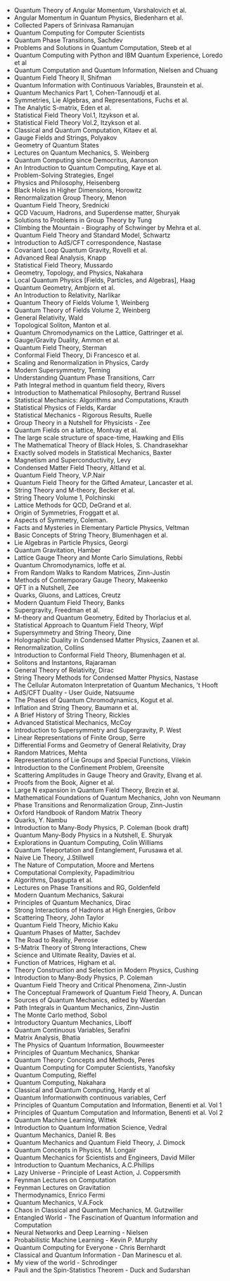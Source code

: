 <ul>
                <li><a target="_blank" href="https://github.com/rgjha/PhysicsBooks/blob/master/ang1.pdf" style="text-decoration:none;"> Quantum Theory of Angular Momentum, Varshalovich et al.  </a></li>
                <li><a target="_blank" href="https://github.com/rgjha/PhysicsBooks/blob/master/bie.pdf" style="text-decoration:none;"> Angular Momentum in Quantum Physics, Biedenharn et al.  </a></li>
                <li><a target="_blank" href="https://github.com/rgjha/PhysicsBooks/blob/master/sr.pdf" style="text-decoration:none;"> Collected Papers of Srinivasa Ramanujan  </a></li>
                <li><a target="_blank" href="https://github.com/rgjha/PhysicsBooks/blob/master/man.pdf" style="text-decoration:none;"> Quantum Computing for Computer Scientists  </a></li>
                <li><a target="_blank" href="https://github.com/rgjha/PhysicsBooks/blob/master/qpt.pdf" style="text-decoration:none;"> Quantum Phase Transitions, Sachdev </a></li>
                <li><a target="_blank" href="https://github.com/rgjha/PhysicsBooks/blob/master/ps.pdf" style="text-decoration:none;"> Problems and Solutions in Quantum Computation, Steeb et al </a></li>
                <li><a target="_blank" href="https://github.com/rgjha/PhysicsBooks/blob/master/qc1.pdf" style="text-decoration:none;"> Quantum Computing with Python and IBM Quantum Experience, Loredo et al </a></li>
                <li><a target="_blank" href="https://github.com/rgjha/PhysicsBooks/blob/master/nc.pdf" style="text-decoration:none;"> Quantum Computation and Quantum Information, Nielsen and Chuang </a></li>
                <li><a target="_blank" href="https://github.com/rgjha/PhysicsBooks/blob/master/qft2.pdf" style="text-decoration:none;"> Quantum Field Theory II, Shifman </a></li>
                <li><a target="_blank" href="https://github.com/rgjha/PhysicsBooks/blob/master/qccv.pdf" style="text-decoration:none;"> Quantum Information with Continuous Variables, Braunstein et al. </a></li>
                <li><a target="_blank" href="https://github.com/rgjha/PhysicsBooks/blob/master/qm1.pdf" style="text-decoration:none;"> Quantum Mechanics Part 1, Cohen-Tannoudji et al. </a></li>
                <li><a target="_blank" href="https://github.com/rgjha/PhysicsBooks/blob/master/lie1.pdf" style="text-decoration:none;"> Symmetries, Lie Algebras, and Representations, Fuchs et al. </a></li>
                <li><a target="_blank" href="https://github.com/rgjha/PhysicsBooks/blob/master/seden.pdf" style="text-decoration:none;"> The Analytic S-matrix, Eden et al. </a></li>
                <li><a target="_blank" href="https://github.com/rgjha/PhysicsBooks/blob/master/vol1.pdf" style="text-decoration:none;"> Statistical Field Theory Vol.1, Itzykson et al. </a></li>
                <li><a target="_blank" href="https://github.com/rgjha/PhysicsBooks/blob/master/vol2.pdf" style="text-decoration:none;"> Statistical Field Theory Vol.2, Itzykson et al. </a></li>
                <li><a target="_blank" href="https://github.com/rgjha/PhysicsBooks/blob/master/qc_kit.pdf" style="text-decoration:none;"> Classical and Quantum Computation, Kitaev et al. </a></li>
                <li><a target="_blank" href="https://github.com/rgjha/PhysicsBooks/blob/master/gfs.pdf" style="text-decoration:none;"> Gauge Fields and Strings, Polyakov </a></li>
                <li><a target="_blank" href="https://github.com/rgjha/PhysicsBooks/blob/master/gqs.pdf" style="text-decoration:none;"> Geometry of Quantum States </a></li>
                <li><a target="_blank" href="https://github.com/rgjha/PhysicsBooks/blob/master/qm_wein.pdf" style="text-decoration:none;"> Lectures on Quantum Mechanics, S. Weinberg </a></li>
                <li><a target="_blank" href="https://github.com/rgjha/PhysicsBooks/blob/master/qc_sa.pdf" style="text-decoration:none;"> Quantum Computing since Democritus, Aaronson </a></li>
                <li><a target="_blank" href="https://github.com/rgjha/PhysicsBooks/blob/master/kaye.pdf" style="text-decoration:none;"> An Introduction to Quantum Computing, Kaye et al. </a></li>
                <li><a target="_blank" href="https://github.com/rgjha/PhysicsBooks/blob/master/engel.pdf" style="text-decoration:none;"> Problem-Solving Strategies, Engel </a></li>
                <li><a target="_blank" href="https://github.com/rgjha/PhysicsBooks/blob/master/heisenberg.pdf" style="text-decoration:none;"> Physics and Philosophy, Heisenberg </a></li>
                <li><a target="_blank" href="https://github.com/rgjha/PhysicsBooks/blob/master/horowitz.pdf" style="text-decoration:none;"> Black Holes in Higher Dimensions, Horowitz </a></li>
                <li><a target="_blank" href="https://github.com/rgjha/PhysicsBooks/blob/master/menon.pdf" style="text-decoration:none;"> Renormalization Group Theory, Menon </a></li>
                <li><a target="_blank" href="https://github.com/rgjha/PhysicsBooks/blob/master/qft_sred.pdf" style="text-decoration:none;"> Quantum Field Theory, Srednicki </a></li>
                <li><a target="_blank" href="https://github.com/rgjha/PhysicsBooks/blob/master/shuryak.pdf" style="text-decoration:none;"> QCD Vacuum, Hadrons, and Superdense matter, Shuryak </a></li>
                <li><a target="_blank" href="https://github.com/rgjha/PhysicsBooks/blob/master/tung.pdf" style="text-decoration:none;"> Solutions to Problems in Group Theory by Tung </a></li>
                <li><a target="_blank" href="https://github.com/rgjha/PhysicsBooks/blob/master/ctm.pdf" style="text-decoration:none;"> Climbing the Mountain - Biography of Schwinger by Mehra et al. </a></li>
                <li><a target="_blank" href="https://github.com/rgjha/PhysicsBooks/blob/master/qft_sm.pdf" style="text-decoration:none;"> Quantum Field Theory and Standard Model, Schwartz </a></li>
                <li><a target="_blank" href="https://github.com/rgjha/PhysicsBooks/blob/master/adscft1.pdf" style="text-decoration:none;"> Introduction to AdS/CFT correspondence, Nastase </a></li>
                <li><a target="_blank" href="https://github.com/rgjha/PhysicsBooks/blob/master/clqg.pdf" style="text-decoration:none;"> Covariant Loop Quantum Gravity, Rovelli et al. </a></li>
                <li><a target="_blank" href="https://github.com/rgjha/PhysicsBooks/blob/master/knapp.pdf" style="text-decoration:none;"> Advanced Real Analysis, Knapp </a></li>
                <li><a target="_blank" href="https://github.com/rgjha/PhysicsBooks/blob/master/mussardo.pdf" style="text-decoration:none;"> Statistical Field Theory, Mussardo  </a></li>
                <li><a target="_blank" href="https://github.com/rgjha/PhysicsBooks/blob/master/gtop.pdf" style="text-decoration:none;"> Geometry, Topology, and Physics, Nakahara  </a></li>
                <li><a target="_blank" href="https://github.com/rgjha/PhysicsBooks/blob/master/localQP.pdf" style="text-decoration:none;"> Local Quantum Physics [Fields, Particles, and Algebras], Haag   </a></li>
                <li><a target="_blank" href="https://github.com/rgjha/PhysicsBooks/blob/master/quantumgeo.pdf" style="text-decoration:none;"> Quantum Geometry, Ambjorn et al.   </a></li>
                <li><a target="_blank" href="https://github.com/rgjha/PhysicsBooks/blob/master/narlikar.pdf" style="text-decoration:none;"> An Introduction to Relativity, Narlikar   </a></li>
                <li><a target="_blank" href="https://github.com/rgjha/PhysicsBooks/blob/master/qtf1.pdf" style="text-decoration:none;"> Quantum Theory of Fields Volume 1, Weinberg   </a></li>
                <li><a target="_blank" href="https://github.com/rgjha/PhysicsBooks/blob/master/qtf2.pdf" style="text-decoration:none;"> Quantum Theory of Fields Volume 2, Weinberg   </a></li>
                <li><a target="_blank" href="https://github.com/rgjha/PhysicsBooks/blob/master/wald.pdf" style="text-decoration:none;"> General Relativity, Wald   </a></li>
                <li><a target="_blank" href="https://github.com/rgjha/PhysicsBooks/blob/master/manton.pdf" style="text-decoration:none;"> Topological Soliton, Manton et al.   </a></li>
                <li><a target="_blank" href="https://github.com/rgjha/PhysicsBooks/blob/master/gattringer.pdf" style="text-decoration:none;"> Quantum Chromodynamics on the Lattice, Gattringer et al.   </a></li>
                <li><a target="_blank" href="https://github.com/rgjha/PhysicsBooks/blob/master/ggd.pdf" style="text-decoration:none;"> Gauge/Gravity Duality, Ammon et al.   </a></li>
                <li><a target="_blank" href="https://github.com/rgjha/PhysicsBooks/blob/master/sterman.pdf" style="text-decoration:none;"> Quantum Field Theory, Sterman   </a></li>
                <li><a target="_blank" href="https://github.com/rgjha/PhysicsBooks/blob/master/cft1.pdf" style="text-decoration:none;"> Conformal Field Theory, Di Francesco et al.   </a></li>
                <li><a target="_blank" href="https://github.com/rgjha/PhysicsBooks/blob/master/cardy.pdf" style="text-decoration:none;"> Scaling and Renormalization in Physics, Cardy   </a></li>
                <li><a target="_blank" href="https://github.com/rgjha/PhysicsBooks/blob/master/terning.pdf" style="text-decoration:none;"> Modern Supersymmetry, Terning   </a></li>
                <li><a target="_blank" href="https://github.com/rgjha/PhysicsBooks/blob/master/qpt_carr.pdf" style="text-decoration:none;"> Understanding Quantum Phase Transitions, Carr   </a></li>
                <li><a target="_blank" href="https://github.com/rgjha/PhysicsBooks/blob/master/pi_rivers.pdf" style="text-decoration:none;"> Path Integral method in quantum field theory, Rivers  </a></li>
                <li><a target="_blank" href="https://github.com/rgjha/PhysicsBooks/blob/master/brussel.pdf" style="text-decoration:none;"> Introduction to Mathematical Philosophy, Bertrand Russel  </a></li>
                <li><a target="_blank" href="https://github.com/rgjha/PhysicsBooks/blob/master/krauth.pdf" style="text-decoration:none;"> Statistical Mechanics: Algorithms and Computations, Krauth </a></li>
                <li><a target="_blank" href="https://github.com/rgjha/PhysicsBooks/blob/master/kardar.pdf" style="text-decoration:none;"> Statistical Physics of Fields, Kardar </a></li>
                <li><a target="_blank" href="https://github.com/rgjha/PhysicsBooks/blob/master/ruelle.pdf" style="text-decoration:none;"> Statistical Mechanics - Rigorous Results, Ruelle </a></li>
                <li><a target="_blank" href="https://github.com/rgjha/PhysicsBooks/blob/master/gt_zee.pdf" style="text-decoration:none;"> Group Theory in a Nutshell for Physicists - Zee </a></li>
                <li><a target="_blank" href="https://github.com/rgjha/PhysicsBooks/blob/master/qft_mm.pdf" style="text-decoration:none;"> Quantum Fields on a lattice, Montvay et al. </a></li>
                <li><a target="_blank" href="https://github.com/rgjha/PhysicsBooks/blob/master/lss_he.pdf" style="text-decoration:none;"> The large scale structure of space-time, Hawking and Ellis </a></li>
                <li><a target="_blank" href="https://github.com/rgjha/PhysicsBooks/blob/master/blackholes_sc.pdf" style="text-decoration:none;"> The Mathematical Theory of Black Holes, S. Chandrasekhar </a></li>
                <li><a target="_blank" href="https://github.com/rgjha/PhysicsBooks/blob/master/baxter.pdf" style="text-decoration:none;"> Exactly solved models in Statistical Mechanics, Baxter </a></li>
                <li><a target="_blank" href="https://github.com/rgjha/PhysicsBooks/blob/master/msc_levy.pdf" style="text-decoration:none;"> Magnetism and Superconductivity, Levy </a></li>
                <li><a target="_blank" href="https://github.com/rgjha/PhysicsBooks/blob/master/altland.pdf" style="text-decoration:none;"> Condensed Matter Field Theory, Altland et al. </a></li>
                <li><a target="_blank" href="https://github.com/rgjha/PhysicsBooks/blob/master/qft_nair.pdf" style="text-decoration:none;"> Quantum Field Theory, V.P.Nair </a></li>
                <li><a target="_blank" href="https://github.com/rgjha/PhysicsBooks/blob/master/qft_ga.pdf" style="text-decoration:none;"> Quantum Field Theory for the Gifted Amateur, Lancaster et al. </a></li>
                <li><a target="_blank" href="https://github.com/rgjha/PhysicsBooks/blob/master/becker_st.pdf" style="text-decoration:none;"> String Theory and M-theory, Becker et al. </a></li>
                <li><a target="_blank" href="https://github.com/rgjha/PhysicsBooks/blob/master/st_vol1.pdf" style="text-decoration:none;"> String Theory Volume 1, Polchinski </a></li>
                <li><a target="_blank" href="https://github.com/rgjha/PhysicsBooks/blob/master/degrand.pdf" style="text-decoration:none;"> Lattice Methods for QCD, DeGrand et al. </a></li>
                <li><a target="_blank" href="https://github.com/rgjha/PhysicsBooks/blob/master/froggatt.pdf" style="text-decoration:none;"> Origin of Symmetries, Froggatt et al. </a></li>
                <li><a target="_blank" href="https://github.com/rgjha/PhysicsBooks/blob/master/coleman.pdf" style="text-decoration:none;"> Aspects of Symmetry, Coleman. </a></li>
                <li><a target="_blank" href="https://github.com/rgjha/PhysicsBooks/blob/master/veltman.pdf" style="text-decoration:none;"> Facts and Mysteries in Elementary Particle Physics, Veltman </a></li>
                <li><a target="_blank" href="https://github.com/rgjha/PhysicsBooks/blob/master/blumenhagen.pdf" style="text-decoration:none;"> Basic Concepts of String Theory, Blumenhagen et al. </a></li>
                <li><a target="_blank" href="https://github.com/rgjha/PhysicsBooks/blob/master/georgi.pdf" style="text-decoration:none;"> Lie Algebras in Particle Physics, Georgi </a></li>
                <li><a target="_blank" href="https://github.com/rgjha/PhysicsBooks/blob/master/hamber.pdf" style="text-decoration:none;"> Quantum Gravitation, Hamber </a></li>
                <li><a target="_blank" href="https://github.com/rgjha/PhysicsBooks/blob/master/rebbi.pdf" style="text-decoration:none;"> Lattice Gauge Theory and Monte Carlo Simulations, Rebbi </a></li>
                <li><a target="_blank" href="https://github.com/rgjha/PhysicsBooks/blob/master/ioffe.pdf" style="text-decoration:none;"> Quantum Chromodynamics, Ioffe et al. </a></li>
                <li><a target="_blank" href="https://github.com/rgjha/PhysicsBooks/blob/master/zinn-justin.pdf" style="text-decoration:none;"> From Random Walks to Random Matrices, Zinn-Justin </a></li>
                <li><a target="_blank" href="https://github.com/rgjha/PhysicsBooks/blob/master/makeenko.pdf" style="text-decoration:none;"> Methods of Contemporary Gauge Theory, Makeenko </a></li>
                <li><a target="_blank" href="https://github.com/rgjha/PhysicsBooks/blob/master/qft_zee.pdf" style="text-decoration:none;"> QFT in a Nutshell, Zee</a></li>
                <li><a target="_blank" href="https://github.com/rgjha/PhysicsBooks/blob/master/creutz.pdf" style="text-decoration:none;"> Quarks, Gluons, and Lattices, Creutz </a></li>
                <li><a target="_blank" href="https://github.com/rgjha/PhysicsBooks/blob/master/banks.pdf" style="text-decoration:none;"> Modern Quantum Field Theory, Banks </a></li>
                <li><a target="_blank" href="https://github.com/rgjha/PhysicsBooks/blob/master/freedman.pdf" style="text-decoration:none;"> Supergravity, Freedman et al. </a></li>
                <li><a target="_blank" href="https://github.com/rgjha/PhysicsBooks/blob/master/thorlacius.pdf" style="text-decoration:none;"> M-theory and Quantum Geometry, Edited by Thorlacius et al. </a></li>
                <li><a target="_blank" href="https://github.com/rgjha/PhysicsBooks/blob/master/wipf.pdf" style="text-decoration:none;"> Statistical Approach to Quantum Field Theory, Wipf </a></li>
                <li><a target="_blank" href="https://github.com/rgjha/PhysicsBooks/blob/master/dine.pdf" style="text-decoration:none;"> Supersymmetry and String Theory, Dine </a></li>
                <li><a target="_blank" href="https://github.com/rgjha/PhysicsBooks/blob/master/zaanen.pdf" style="text-decoration:none;"> Holographic Duality in Condensed Matter Physics, Zaanen et al. </a></li>
                <li><a target="_blank" href="https://github.com/rgjha/PhysicsBooks/blob/master/collins.pdf" style="text-decoration:none;"> Renormalization, Collins </a></li>
                <li><a target="_blank" href="https://github.com/rgjha/PhysicsBooks/blob/master/cft_blumenhagen.pdf" style="text-decoration:none;"> Introduction to Conformal Field Theory, Blumenhagen et al. </a></li>
                <li><a target="_blank" href="https://github.com/rgjha/PhysicsBooks/blob/master/rajaraman.pdf" style="text-decoration:none;"> Solitons and Instantons, Rajaraman </a></li>
                <li><a target="_blank" href="https://github.com/rgjha/PhysicsBooks/blob/master/dirac.pdf" style="text-decoration:none;"> General Theory of Relativity, Dirac </a></li>
                <li><a target="_blank" href="https://github.com/rgjha/PhysicsBooks/blob/master/nastase1.pdf" style="text-decoration:none;"> String Theory Methods for Condensed Matter Physics, Nastase </a></li>
                <li><a target="_blank" href="https://github.com/rgjha/PhysicsBooks/blob/master/thooft.pdf" style="text-decoration:none;"> The Cellular Automaton Interpretation of Quantum Mechanics, 't Hooft </a></li>
                <li><a target="_blank" href="https://github.com/rgjha/PhysicsBooks/blob/master/natsuume.pdf" style="text-decoration:none;"> AdS/CFT Duality - User Guide, Natsuume </a></li>
                <li><a target="_blank" href="https://github.com/rgjha/PhysicsBooks/blob/master/kogut.pdf" style="text-decoration:none;"> The Phases of Quantum Chromodynamics, Kogut et al.  </a></li>
                <li><a target="_blank" href="https://github.com/rgjha/PhysicsBooks/blob/master/baumann.pdf" style="text-decoration:none;"> Inflation and String Theory, Baumann et al. </a></li>
                <li><a target="_blank" href="https://github.com/rgjha/PhysicsBooks/blob/master/rickles.pdf" style="text-decoration:none;"> A Brief History of String Theory, Rickles </a></li>
                <li><a target="_blank" href="https://github.com/rgjha/PhysicsBooks/blob/master/mccoy.pdf" style="text-decoration:none;"> Advanced Statistical Mechanics, McCoy </a></li>
                <li><a target="_blank" href="https://github.com/rgjha/PhysicsBooks/blob/master/west.pdf" style="text-decoration:none;"> Introduction to Supersymmetry and Supergravity, P. West </a></li>
                <li><a target="_blank" href="https://github.com/rgjha/PhysicsBooks/blob/master/serre.pdf" style="text-decoration:none;"> Linear Representations of Finite Group, Serre </a></li>
                <li><a target="_blank" href="https://github.com/rgjha/PhysicsBooks/blob/master/dray.pdf" style="text-decoration:none;"> Differential Forms and Geometry of General Relativity, Dray </a></li>
                <li><a target="_blank" href="https://github.com/rgjha/PhysicsBooks/blob/master/mehta.pdf" style="text-decoration:none;"> Random Matrices, Mehta </a></li>
                <li><a target="_blank" href="https://github.com/rgjha/PhysicsBooks/blob/master/vilekin.pdf" style="text-decoration:none;"> Representations of Lie Groups and Special Functions, Vilekin </a></li>
                <li><a target="_blank" href="https://github.com/rgjha/PhysicsBooks/blob/master/greensite.pdf" style="text-decoration:none;"> Introduction to the Confinement Problem, Greensite </a></li>
                <li><a target="_blank" href="https://github.com/rgjha/PhysicsBooks/blob/master/elvang.pdf" style="text-decoration:none;"> Scattering Amplitudes in Gauge Theory and Gravity, Elvang et al. </a></li>
                <li><a target="_blank" href="https://github.com/rgjha/PhysicsBooks/blob/master/Aigner.pdf" style="text-decoration:none;"> Proofs from the Book, Aigner et al. </a></li>
                <li><a target="_blank" href="https://github.com/rgjha/PhysicsBooks/blob/master/brezin.pdf" style="text-decoration:none;"> Large N expansion in Quantum Field Theory, Brezin et al. </a></li>
                <li><a target="_blank" href="https://github.com/rgjha/PhysicsBooks/blob/master/vonNeumann.pdf" style="text-decoration:none;"> Mathematical Foundations of Quantum Mechanics, John von Neumann </a></li>
                <li><a target="_blank" href="https://github.com/rgjha/PhysicsBooks/blob/master/pt_rg_zinn.pdf" style="text-decoration:none;"> Phase Transitions and Renormalization Group, Zinn-Justin </a></li>
                <li><a target="_blank" href="https://github.com/rgjha/PhysicsBooks/blob/master/handbook_rmt.pdf" style="text-decoration:none;"> Oxford Handbook of Random Matrix Theory </a></li>
                <li><a target="_blank" href="https://github.com/rgjha/PhysicsBooks/blob/master/quarks_nambu.pdf" style="text-decoration:none;"> Quarks, Y. Nambu </a></li>
                <li><a target="_blank" href="https://github.com/rgjha/PhysicsBooks/blob/master/coleman_mbp.pdf" style="text-decoration:none;"> Introduction to Many-Body Physics, P. Coleman (book draft) </a></li>
                <li><a target="_blank" href="https://github.com/rgjha/PhysicsBooks/blob/master/shuryak_qmb.pdf" style="text-decoration:none;"> Quantum Many-Body Physics in a Nutshell, E. Shuryak </a></li>
                <li><a target="_blank" href="https://github.com/rgjha/PhysicsBooks/blob/master/williams.pdf" style="text-decoration:none;"> Explorations in Quantum Computing, Colin Williams </a></li>
                <li><a target="_blank" href="https://github.com/rgjha/PhysicsBooks/blob/master/furusawa.pdf" style="text-decoration:none;"> Quantum Teleportation and Entanglement, Furusawa et al. </a></li>
                <li><a target="_blank" href="https://github.com/rgjha/PhysicsBooks/blob/master/stillwell.pdf" style="text-decoration:none;"> Naive Lie Theory, J.Stillwell </a></li>
                <li><a target="_blank" href="https://github.com/rgjha/PhysicsBooks/blob/master/moore_mertens.pdf" style="text-decoration:none;"> The Nature of Computation, Moore and Mertens </a></li>
                <li><a target="_blank" href="https://github.com/rgjha/PhysicsBooks/blob/master/cc_christos.pdf" style="text-decoration:none;"> Computational Complexity, Papadimitriou </a></li>
                <li><a target="_blank" href="https://github.com/rgjha/PhysicsBooks/blob/master/algo_spv.pdf" style="text-decoration:none;"> Algorithms, Dasgupta et al. </a></li>
                <li><a target="_blank" href="https://github.com/rgjha/PhysicsBooks/blob/master/golden_rg.pdf" style="text-decoration:none;"> Lectures on Phase Transitions and RG, Goldenfeld</a></li>
                <li><a target="_blank" href="https://github.com/rgjha/PhysicsBooks/blob/master/qm_sakurai.pdf" style="text-decoration:none;"> Modern Quantum Mechanics, Sakurai</a></li>
                <li><a target="_blank" href="https://github.com/rgjha/PhysicsBooks/blob/master/dirac_qm.pdf" style="text-decoration:none;"> Principles of Quantum Mechanics, Dirac</a></li>
                <li><a target="_blank" href="https://github.com/rgjha/PhysicsBooks/blob/master/gribov.pdf" style="text-decoration:none;"> Strong Interactions of Hadrons at High Energies, Gribov</a></li>
		<li><a target="_blank" href="https://github.com/rgjha/PhysicsBooks/blob/master/st_taylor.pdf" style="text-decoration:none;"> Scattering Theory, John Taylor</a></li>
		<li><a target="_blank" href="https://github.com/rgjha/PhysicsBooks/blob/master/qft_kaku.pdf" style="text-decoration:none;"> Quantum Field Theory, Michio Kaku</a></li>
		<li><a target="_blank" href="https://github.com/rgjha/PhysicsBooks/blob/master/qpm.pdf" style="text-decoration:none;"> Quantum Phases of Matter, Sachdev </a></li>
		<li><a target="_blank" href="https://github.com/rgjha/PhysicsBooks/blob/master/penrose_rtr.pdf" style="text-decoration:none;"> The Road to Reality, Penrose </a></li>
		<li><a target="_blank" href="https://github.com/rgjha/PhysicsBooks/blob/master/smatrix_chew.pdf" style="text-decoration:none;"> S-Matrix Theory of Strong Interactions, Chew </a></li>
		<li><a target="_blank" href="https://github.com/rgjha/PhysicsBooks/blob/master/saur.pdf" style="text-decoration:none;"> Science and Ultimate Reality, Davies et al.  </a></li>
		<li><a target="_blank" href="https://github.com/rgjha/PhysicsBooks/blob/master/higham.pdf" style="text-decoration:none;"> Function of Matrices, Higham et al. </a></li>
		<li><a target="_blank" href="https://github.com/rgjha/PhysicsBooks/blob/master/cushing.pdf" style="text-decoration:none;"> Theory Construction and Selection in Modern Physics, Cushing  </a></li>
		<li><a target="_blank" href="https://github.com/rgjha/PhysicsBooks/blob/master/mbp_coleman.pdf" style="text-decoration:none;"> Introduction to Many-Body Physics, P. Coleman </a></li>
		<li><a target="_blank" href="https://github.com/rgjha/PhysicsBooks/blob/master/qftcc.pdf" style="text-decoration:none;"> Quantum Field Theory and Critical Phenomena, Zinn-Justin </a></li>
		<li><a target="_blank" href="https://github.com/rgjha/PhysicsBooks/blob/master/qft_duncan.pdf" style="text-decoration:none;"> The Conceptual Framework of Quantum Field Theory, A. Duncan </a></li>
		<li><a target="_blank" href="https://github.com/rgjha/PhysicsBooks/blob/master/source_qm.pdf" style="text-decoration:none;"> Sources of Quantum Mechanics, edited by Waerdan </a></li>
		<li><a target="_blank" href="https://github.com/rgjha/PhysicsBooks/blob/master/pi_zinn.pdf" style="text-decoration:none;"> Path Integrals in Quantum Mechanics, Zinn-Justin</a></li>
		<li><a target="_blank" href="https://github.com/rgjha/PhysicsBooks/blob/master/sobol.pdf" style="text-decoration:none;"> The Monte Carlo method, Sobol</a></li>
		<li><a target="_blank" href="https://github.com/rgjha/PhysicsBooks/blob/master/qm_liboff.pdf" style="text-decoration:none;"> Introductory Quantum Mechanics, Liboff</a></li>
		<li><a target="_blank" href="https://github.com/rgjha/PhysicsBooks/blob/master/qcv.pdf" style="text-decoration:none;"> Quantum Continuous Variables, Serafini </a></li>
		<li><a target="_blank" href="https://github.com/rgjha/PhysicsBooks/blob/master/bhatia.pdf" style="text-decoration:none;"> Matrix Analysis, Bhatia</a></li>
		<li><a target="_blank" href="https://github.com/rgjha/PhysicsBooks/blob/master/pqi.pdf" style="text-decoration:none;"> The Physics of Quantum Information, Bouwmeester</a></li>
		<li><a target="_blank" href="https://github.com/rgjha/PhysicsBooks/blob/master/qm_shankar.pdf" style="text-decoration:none;"> Principles of Quantum Mechanics, Shankar</a></li>
		<li><a target="_blank" href="https://github.com/rgjha/PhysicsBooks/blob/master/qm_peres.pdf" style="text-decoration:none;"> Quantum Theory: Concepts and Methods, Peres</a></li>
		<li><a target="_blank" href="https://github.com/rgjha/PhysicsBooks/blob/master/qc_yanofsky.pdf" style="text-decoration:none;"> Quantum Computing for Computer Scientists, Yanofsky</a></li>
		<li><a target="_blank" href="https://github.com/rgjha/PhysicsBooks/blob/master/qc_rieffel.pdf" style="text-decoration:none;"> Quantum Computing, Rieffel</a></li>
		<li><a target="_blank" href="https://github.com/rgjha/PhysicsBooks/blob/master/qc_nakahara.pdf" style="text-decoration:none;"> Quantum Computing, Nakahara</a></li>
		<li><a target="_blank" href="https://github.com/rgjha/PhysicsBooks/blob/master/ccqc_hardy.pdf" style="text-decoration:none;"> Classical and Quantum Computing, Hardy et al</a></li>
		<li><a target="_blank" href="https://github.com/rgjha/PhysicsBooks/blob/master/cerf.pdf" style="text-decoration:none;"> Quantum Informationwith continuous variables, Cerf</a></li>
		<li><a target="_blank" href="https://github.com/rgjha/PhysicsBooks/blob/master/benenti1.pdf" style="text-decoration:none;"> Principles of Quantum Computation and Information, Benenti et al. Vol 1</a></li>
		<li><a target="_blank" href="https://github.com/rgjha/PhysicsBooks/blob/master/benenti2.pdf" style="text-decoration:none;"> Principles of Quantum Computation and Information, Benenti et al. Vol 2</a></li>
		<li><a target="_blank" href="https://github.com/rgjha/PhysicsBooks/blob/master/qml_wittek.pdf" style="text-decoration:none;"> Quantum Machine Learning, Wittek</a></li>
		<li><a target="_blank" href="https://github.com/rgjha/PhysicsBooks/blob/master/qis_vedral.pdf" style="text-decoration:none;"> Introduction to Quantum Information Science, Vedral</a></li>	
		<li><a target="_blank" href="https://github.com/rgjha/PhysicsBooks/blob/master/qm_bes.pdf" style="text-decoration:none;"> Quantum Mechanics, Daniel R. Bes </a></li>
		<li><a target="_blank" href="https://github.com/rgjha/PhysicsBooks/blob/master/qm_dimock.pdf" style="text-decoration:none;"> Quantum Mechanics and Quantum Field Theory, J. Dimock </a></li>
		<li><a target="_blank" href="https://github.com/rgjha/PhysicsBooks/blob/master/qm_longair.pdf" style="text-decoration:none;"> Quantum Concepts in Physics, M. Longair </a></li>
		<li><a target="_blank" href="https://github.com/rgjha/PhysicsBooks/blob/master/qm_miller.pdf" style="text-decoration:none;"> Quantum Mechanics for Scientists and Engineers, David Miller </a></li>
		<li><a target="_blank" href="https://github.com/rgjha/PhysicsBooks/blob/master/qm_phillips.pdf" style="text-decoration:none;"> Introduction to Quantum Mechanics, A.C.Phillips </a></li>
		<li><a target="_blank" href="https://github.com/rgjha/PhysicsBooks/blob/master/lazy.pdf" style="text-decoration:none;"> Lazy Universe - Principle of Least Action, J. Coppersmith </a></li>
		<li><a target="_blank" href="https://github.com/rgjha/PhysicsBooks/blob/master/comp_feyn.pdf" style="text-decoration:none;"> Feynman Lectures on Computation </a></li>
		<li><a target="_blank" href="https://github.com/rgjha/PhysicsBooks/blob/master/grav_feyn.pdf" style="text-decoration:none;"> Feynman Lectures on Gravitation </a></li>
		<li><a target="_blank" href="https://github.com/rgjha/PhysicsBooks/blob/master/fermi.pdf" style="text-decoration:none;"> Thermodynamics, Enrico Fermi </a></li>
		<li><a target="_blank" href="https://github.com/rgjha/PhysicsBooks/blob/master/qm_fock.pdf" style="text-decoration:none;"> Quantum Mechanics, V.A.Fock </a></li>
		<li><a target="_blank" href="https://github.com/rgjha/PhysicsBooks/blob/master/chaos_gutzwiller.pdf" style="text-decoration:none;"> Chaos in Classical and Quantum Mechanics, M. Gutzwiller </a></li>
		<li><a target="_blank" href="https://github.com/rgjha/PhysicsBooks/blob/master/ew.pdf" style="text-decoration:none;"> Entangled World - The Fascination of Quantum Information and Computation </a></li>
		<li><a target="_blank" href="https://github.com/rgjha/PhysicsBooks/blob/master/nndl.pdf" style="text-decoration:none;"> Neural Networks and Deep Learning -  Nielsen </a></li>
		<li><a target="_blank" href="https://github.com/rgjha/PhysicsBooks/blob/master/pml.pdf" style="text-decoration:none;"> Probabilistic Machine Learning - Kevin P. Murphy </a></li>
		<li><a target="_blank" href="https://github.com/rgjha/PhysicsBooks/blob/master/qcfe.pdf" style="text-decoration:none;"> Quantum Computing for Everyone - Chris Bernhardt </a></li>
		<li><a target="_blank" href="https://github.com/rgjha/PhysicsBooks/blob/master/qci_Marinescu.pdf" style="text-decoration:none;"> Classical and Quantum Information - Dan Marinescu et al. </a></li>
		<li><a target="_blank" href="https://github.com/rgjha/PhysicsBooks/blob/master/view_schro.epub" style="text-decoration:none;"> My view of the world - Schrodinger </a></li>
		<li><a target="_blank" href="https://github.com/rgjha/PhysicsBooks/blob/master/stt.pdf" style="text-decoration:none;"> Pauli and the Spin-Statistics Theorem - Duck and Sudarshan </a></li>
		
		
		
		
		
		
		
		
		
		
		
		
		
		
</ul>
